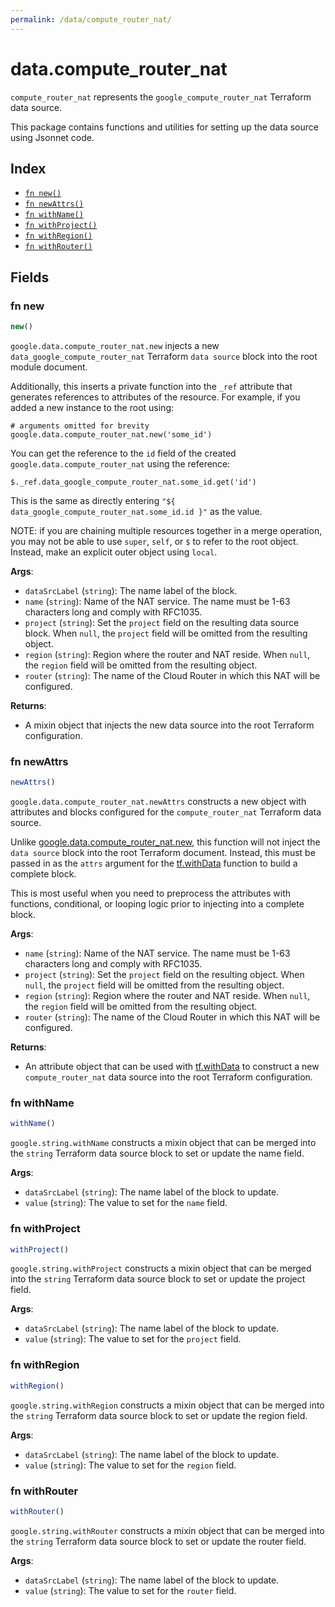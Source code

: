 ```yaml
---
permalink: /data/compute_router_nat/
---
```


# data.compute_router_nat

`compute_router_nat` represents the `google_compute_router_nat` Terraform data source.



This package contains functions and utilities for setting up the data source using Jsonnet code.


## Index

* [`fn new()`](#fn-new)
* [`fn newAttrs()`](#fn-newattrs)
* [`fn withName()`](#fn-withname)
* [`fn withProject()`](#fn-withproject)
* [`fn withRegion()`](#fn-withregion)
* [`fn withRouter()`](#fn-withrouter)

## Fields

### fn new

```ts
new()
```


`google.data.compute_router_nat.new` injects a new `data_google_compute_router_nat` Terraform `data source`
block into the root module document.

Additionally, this inserts a private function into the `_ref` attribute that generates references to attributes of the
resource. For example, if you added a new instance to the root using:

    # arguments omitted for brevity
    google.data.compute_router_nat.new('some_id')

You can get the reference to the `id` field of the created `google.data.compute_router_nat` using the reference:

    $._ref.data_google_compute_router_nat.some_id.get('id')

This is the same as directly entering `"${ data_google_compute_router_nat.some_id.id }"` as the value.

NOTE: if you are chaining multiple resources together in a merge operation, you may not be able to use `super`, `self`,
or `$` to refer to the root object. Instead, make an explicit outer object using `local`.

**Args**:
  - `dataSrcLabel` (`string`): The name label of the block.
  - `name` (`string`): Name of the NAT service. The name must be 1-63 characters long and
comply with RFC1035.
  - `project` (`string`): Set the `project` field on the resulting data source block. When `null`, the `project` field will be omitted from the resulting object.
  - `region` (`string`): Region where the router and NAT reside. When `null`, the `region` field will be omitted from the resulting object.
  - `router` (`string`): The name of the Cloud Router in which this NAT will be configured.

**Returns**:
- A mixin object that injects the new data source into the root Terraform configuration.


### fn newAttrs

```ts
newAttrs()
```


`google.data.compute_router_nat.newAttrs` constructs a new object with attributes and blocks configured for the `compute_router_nat`
Terraform data source.

Unlike [google.data.compute_router_nat.new](#fn-new), this function will not inject the `data source`
block into the root Terraform document. Instead, this must be passed in as the `attrs` argument for the
[tf.withData](https://github.com/tf-libsonnet/core/tree/main/docs#fn-withdata) function to build a complete block.

This is most useful when you need to preprocess the attributes with functions, conditional, or looping logic prior to
injecting into a complete block.

**Args**:
  - `name` (`string`): Name of the NAT service. The name must be 1-63 characters long and
comply with RFC1035.
  - `project` (`string`): Set the `project` field on the resulting object. When `null`, the `project` field will be omitted from the resulting object.
  - `region` (`string`): Region where the router and NAT reside. When `null`, the `region` field will be omitted from the resulting object.
  - `router` (`string`): The name of the Cloud Router in which this NAT will be configured.

**Returns**:
  - An attribute object that can be used with [tf.withData](https://github.com/tf-libsonnet/core/tree/main/docs#fn-withdata) to construct a new `compute_router_nat` data source into the root Terraform configuration.


### fn withName

```ts
withName()
```

`google.string.withName` constructs a mixin object that can be merged into the `string`
Terraform data source block to set or update the name field.



**Args**:
  - `dataSrcLabel` (`string`): The name label of the block to update.
  - `value` (`string`): The value to set for the `name` field.


### fn withProject

```ts
withProject()
```

`google.string.withProject` constructs a mixin object that can be merged into the `string`
Terraform data source block to set or update the project field.



**Args**:
  - `dataSrcLabel` (`string`): The name label of the block to update.
  - `value` (`string`): The value to set for the `project` field.


### fn withRegion

```ts
withRegion()
```

`google.string.withRegion` constructs a mixin object that can be merged into the `string`
Terraform data source block to set or update the region field.



**Args**:
  - `dataSrcLabel` (`string`): The name label of the block to update.
  - `value` (`string`): The value to set for the `region` field.


### fn withRouter

```ts
withRouter()
```

`google.string.withRouter` constructs a mixin object that can be merged into the `string`
Terraform data source block to set or update the router field.



**Args**:
  - `dataSrcLabel` (`string`): The name label of the block to update.
  - `value` (`string`): The value to set for the `router` field.
